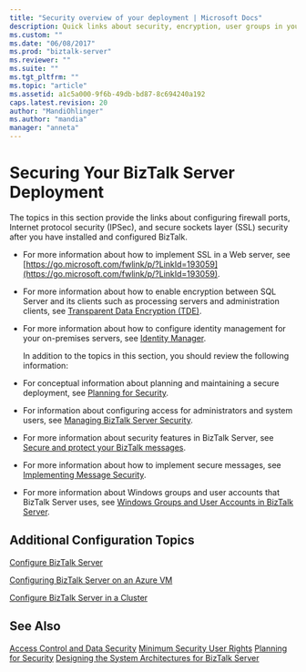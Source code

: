 ```yaml
---
title: "Security overview of your deployment | Microsoft Docs"
description: Quick links about security, encryption, user groups in your BizTalk Server deployment
ms.custom: ""
ms.date: "06/08/2017"
ms.prod: "biztalk-server"
ms.reviewer: ""
ms.suite: ""
ms.tgt_pltfrm: ""
ms.topic: "article"
ms.assetid: a1c5a000-9f6b-49db-bd87-8c694240a192
caps.latest.revision: 20
author: "MandiOhlinger"
ms.author: "mandia"
manager: "anneta"
---
```

# Securing Your BizTalk Server Deployment
The topics in this section provide the links about configuring firewall ports, Internet protocol security (IPSec), and secure sockets layer (SSL) security after you have installed and configured BizTalk.

- For more information about how to implement SSL in a Web server, see [https://go.microsoft.com/fwlink/p/?LinkId=193059](https://go.microsoft.com/fwlink/p/?LinkId=193059).

- For more information about how to enable encryption between SQL Server and its clients such as processing servers and administration clients, see [Transparent Data Encryption (TDE)](https://msdn.microsoft.com/library/bb934049.aspx).

- For more information about how to configure identity management for your on-premises servers, see [Identity Manager](https://docs.microsoft.com/microsoft-identity-manager/).

  In addition to the topics in this section, you should review the following information:

- For conceptual information about planning and maintaining a secure deployment, see [Planning for Security](../core/planning-for-security.md).

- For information about configuring access for administrators and system users, see [Managing BizTalk Server Security](../core/managing-biztalk-server-security.md).

- For more information about security features in BizTalk Server, see [Secure and protect your BizTalk messages](../core/secure-and-protect-your-biztalk-messages.md).

- For more information about how to implement secure messages, see [Implementing Message Security](../core/implementing-message-security.md).

- For more information about Windows groups and user accounts that BizTalk Server uses, see [Windows Groups and User Accounts in BizTalk Server](../core/windows-groups-and-user-accounts-in-biztalk-server.md).

## Additional Configuration Topics

 [Configure BizTalk Server](../install-and-config-guides/configure-biztalk-server.md)

 [Configuring BizTalk Server on an Azure VM](https://msdn.microsoft.com/library/azure/jj248689.aspx)

[Configure BizTalk Server in a Cluster](../install-and-config-guides/configure-biztalk-server-in-a-cluster.md)


## See Also
 [Access Control and Data Security](../core/access-control-and-data-security.md)
 [Minimum Security User Rights](../core/minimum-security-user-rights.md)
 [Planning for Security](../core/planning-for-security.md)
 [Designing the System Architectures for BizTalk Server](../core/designing-the-system-architectures-for-biztalk-server.md)

